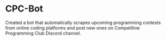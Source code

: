 # CPC-Bot
Created a bot that automatically scrapes upcoming programming contests from online coding platforms and post new ones on Competitive Programming Club Discord channel.
